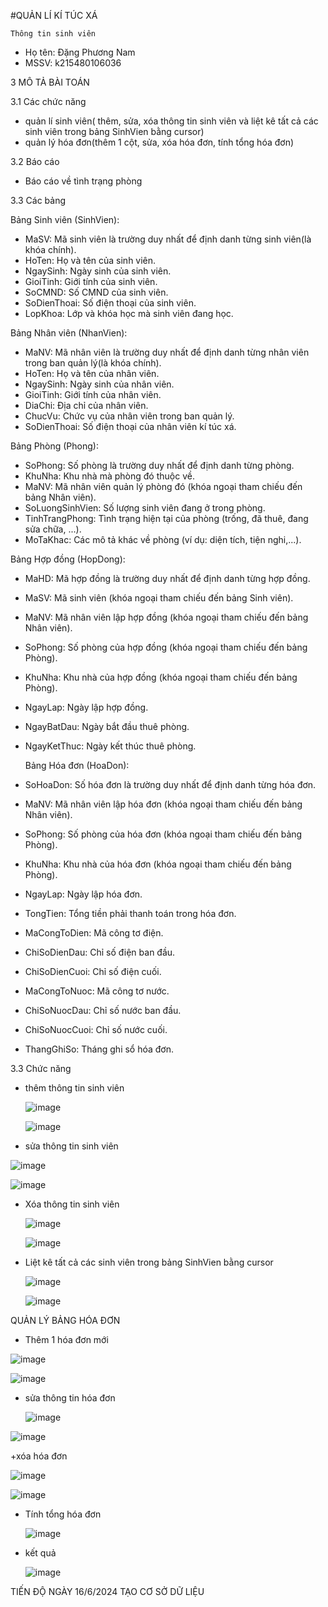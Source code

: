 #QUẢN LÍ KÍ TÚC XÁ 


    Thông tin sinh viên 
   + Họ tên: Đặng Phương Nam
   + MSSV: k215480106036

3 MÔ TẢ BÀI TOÁN 


3.1 Các chức năng 
+ quản lí sinh viên( thêm, sửa, xóa thông tin sinh viên và liệt kê tất cả các sinh viên trong bảng SinhVien bằng cursor)
+ quản lý hóa đơn(thêm 1 cột, sửa, xóa hóa đơn, tính tổng hóa đơn)

  
3.2 Báo cáo

 + Báo cáo về tình trạng phòng

3.3 Các bảng 


Bảng Sinh viên (SinhVien):
 + MaSV: Mã sinh viên là trường duy nhất để định danh từng sinh viên(là khóa chính).
 + HoTen: Họ và tên của sinh viên.
 + NgaySinh: Ngày sinh của sinh viên.
 + GioiTinh: Giới tính của sinh viên.
 + SoCMND: Số CMND của sinh viên.
 + SoDienThoai: Số điện thoại của sinh viên.
 + LopKhoa: Lớp và khóa học mà sinh viên đang học.


Bảng Nhân viên (NhanVien):
 + MaNV: Mã nhân viên là trường duy nhất để định danh từng nhân viên trong ban quản lý(là khóa chính).
 + HoTen: Họ và tên của nhân viên.
 + NgaySinh: Ngày sinh của nhân viên.
 + GioiTinh: Giới tính của nhân viên.
 + DiaChi: Địa chỉ của nhân viên.
 + ChucVu: Chức vụ của nhân viên trong ban quản lý.
 + SoDienThoai: Số điện thoại của nhân viên kí túc xá.


Bảng Phòng (Phong):
 + SoPhong: Số phòng là trường duy nhất để định danh từng phòng.
 + KhuNha: Khu nhà mà phòng đó thuộc về.
 + MaNV: Mã nhân viên quản lý phòng đó (khóa ngoại tham chiếu đến bảng Nhân viên).
 + SoLuongSinhVien: Số lượng sinh viên đang ở trong phòng.
 + TinhTrangPhong: Tình trạng hiện tại của phòng (trống, đã thuê, đang sửa chữa, ...).
 + MoTaKhac: Các mô tả khác về phòng (ví dụ: diện tích, tiện nghi,...).

   
 Bảng Hợp đồng (HopDong):
 + MaHD: Mã hợp đồng là trường duy nhất để định danh từng hợp đồng.
 + MaSV: Mã sinh viên (khóa ngoại tham chiếu đến bảng Sinh viên).
 + MaNV: Mã nhân viên lập hợp đồng (khóa ngoại tham chiếu đến bảng Nhân viên).
 + SoPhong: Số phòng của hợp đồng (khóa ngoại tham chiếu đến bảng Phòng).
 + KhuNha: Khu nhà của hợp đồng (khóa ngoại tham chiếu đến bảng Phòng).
 + NgayLap: Ngày lập hợp đồng.
 + NgayBatDau: Ngày bắt đầu thuê phòng.
 + NgayKetThuc: Ngày kết thúc thuê phòng.

   Bảng Hóa đơn (HoaDon):
 + SoHoaDon: Số hóa đơn là trường duy nhất để định danh từng hóa đơn.
 + MaNV: Mã nhân viên lập hóa đơn (khóa ngoại tham chiếu đến bảng Nhân viên).
 + SoPhong: Số phòng của hóa đơn (khóa ngoại tham chiếu đến bảng Phòng).
 + KhuNha: Khu nhà của hóa đơn (khóa ngoại tham chiếu đến bảng Phòng).
 + NgayLap: Ngày lập hóa đơn.
 + TongTien: Tổng tiền phải thanh toán trong hóa đơn.
 + MaCongToDien: Mã công tơ điện.
 + ChiSoDienDau: Chỉ số điện ban đầu.
 + ChiSoDienCuoi: Chỉ số điện cuối.
 + MaCongToNuoc: Mã công tơ nước.
 + ChiSoNuocDau: Chỉ số nước ban đầu.
 + ChiSoNuocCuoi: Chỉ số nước cuối.
 + ThangGhiSo: Tháng ghi sổ hóa đơn.
   


3.3 Chức năng 


+ thêm thông tin sinh viên


  ![image](https://github.com/Dang-Nam/Dang-Nam/assets/168844237/afe53195-2d51-44f6-8cfe-da045ccf1b61)
  
  ![image](https://github.com/Dang-Nam/Dang-Nam/assets/168844237/17c1e014-3a50-409f-86bf-b247e9f85857)
  
+ sửa thông tin sinh viên
  
  
![image](https://github.com/Dang-Nam/Dang-Nam/assets/168844237/764ac561-534f-486f-b76d-a6279df6b482)

![image](https://github.com/Dang-Nam/Dang-Nam/assets/168844237/c33a9e9b-31d7-4fcc-8396-3cbea2da18c1)


+ Xóa thông tin sinh viên


  ![image](https://github.com/Dang-Nam/Dang-Nam/assets/168844237/ff83fdd7-1451-4a66-ac17-6da4b13e56b5)

  ![image](https://github.com/Dang-Nam/Dang-Nam/assets/168844237/b73a2a7e-9b0d-41e3-bbe6-383580f1212c)


+ Liệt kê tất cả các sinh viên trong bảng SinhVien bằng cursor

  
  ![image](https://github.com/Dang-Nam/Dang-Nam/assets/168844237/6a670c6c-065d-43cb-9252-41bcb4ae2522)

  ![image](https://github.com/Dang-Nam/Dang-Nam/assets/168844237/342584a3-fae0-442b-8278-223b0a70774a)


QUẢN LÝ BẢNG HÓA ĐƠN 
+ Thêm 1 hóa đơn mới


![image](https://github.com/Dang-Nam/Dang-Nam/assets/168844237/59f05b99-bd25-439e-b335-f0fda3b56327)

![image](https://github.com/Dang-Nam/Dang-Nam/assets/168844237/1dc8bd84-bc1f-4d0d-88b6-0fa6da1ab8e1)


+ sửa thông tin hóa đơn


   ![image](https://github.com/Dang-Nam/Dang-Nam/assets/168844237/69f9247a-2875-4513-b870-2911fae8851e)

![image](https://github.com/Dang-Nam/Dang-Nam/assets/168844237/16677d12-5f10-4d7a-9868-b459e518e07e)


  +xóa hóa đơn

 
![image](https://github.com/Dang-Nam/Dang-Nam/assets/168844237/5c2d6622-f2f9-4309-883d-837d6444de75)

![image](https://github.com/Dang-Nam/Dang-Nam/assets/168844237/aebd8e7a-574b-407f-811e-b5c8a1f1ab6c)


 + Tính tổng hóa đơn


   ![image](https://github.com/Dang-Nam/Dang-Nam/assets/168844237/3c3ca906-1c14-48a2-8a38-9a18b6b09e52)

  + kết quả


    ![image](https://github.com/Dang-Nam/Dang-Nam/assets/168844237/66eecbfc-15e2-45ac-b66b-3e40a3152402)


TIẾN ĐỘ 
NGÀY 16/6/2024 TẠO CƠ SỞ DỮ LIỆU






  

